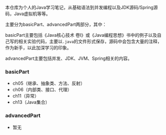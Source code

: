 本仓库为个人的Java学习笔记，从基础语法到并发编程以及JDK源码/Spring源码，Java虚拟机等等。

主要分为basicPart、advancedPart两部分，其中：

basicPart主要包括《Java核心技术 卷I》或《Java编程思想》书中的例子以及自己写的相关实验代码，主要以`.java`的文件形式保存，源码中会包含大量的注释，作为新手，以此加深学习的印象。

advancedPart主要包括并发、JDK、JVM、Spring相关的内容。



### basicPart
* ch05（继承、抽象类、方法、反射）
* ch06（内部类、接口、代理）
* ch11（异常）
* ch13（Java集合）

### advancedPart
* 暂无


